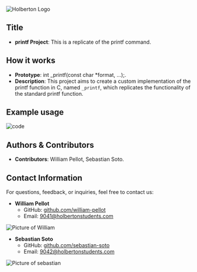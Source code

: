 
![Holberton Logo](https://uploads-ssl.webflow.com/6105315644a26f77912a1ada/63eea844ae4e3022154e2878_Holberton.png)
## Title

- **printf Project**: This is a replicate of the printf command.

## How it works
- **Prototype**: int _printf(const char *format, ...);.
- **Description**: This project aims to create a custom implementation of the printf function in C, named `_printf`, which replicates the functionality of the standard printf function.

## Example usage
![code](https://preview.redd.it/code-for-readme-v0-lvnw7g8p6xqc1.png?auto=webp&s=a148a318f393898e060f05f4066a6bed81630846)



## Authors & Contributors
- **Contributors**: William Pellot, Sebastian Soto.


## Contact Information

For questions, feedback, or inquiries, feel free to contact us:

- **William Pellot**
  - GitHub: [github.com/william-pellot](https://github.com/will6z)
  - Email: 9041@holbertonstudents.com

![Picture of William](https://preview.redd.it/tiecvm4q8xqc1.png?auto=webp&s=a82f1a6f3f52d65bc5ee4aceaad5f5eae4142ee4)

- **Sebastian Soto**
  - GitHub: [github.com/sebastian-soto](https://github.com/soto2571)
  - Email: 9042@holbertonstudents.com

![Picture of sebastian](https://preview.redd.it/6k6tf1a78xqc1.png?width=640&crop=smart&auto=webp&s=0aa19cdfd87fdf0bcae150e4b29bf5d5c6ed43af)
